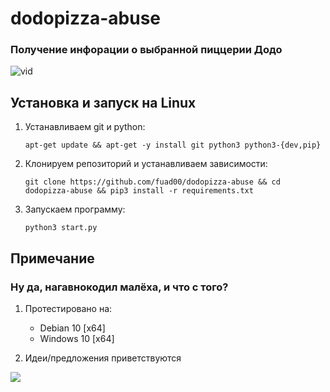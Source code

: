 # dodopizza-abuse

### Получение инфорации о выбранной пиццерии Додо

![vid](https://user-images.githubusercontent.com/26776550/120511162-cf18f580-c3d2-11eb-82e1-2b0b990e4acb.gif)

 ## Установка и запуск на Linux
1. Устанавливаем git и python:

       apt-get update && apt-get -y install git python3 python3-{dev,pip}

2. Клонируем репозиторий и устанавливаем зависимости:
	
       git clone https://github.com/fuad00/dodopizza-abuse && cd dodopizza-abuse && pip3 install -r requirements.txt
      
3. Запускаем программу:

       python3 start.py
	
## Примечание

### Ну да, нагавнокодил малёха, и что с того? 

1. Протестировано на:
   - Debian 10 [x64]
   - Windows 10 [x64]
 
2. Идеи/предложения приветствуются





![](https://komarev.com/ghpvc/?username=dodopizza-abuse&color=blue&label=Просмотров)
